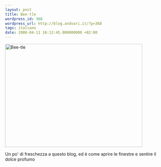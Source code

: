 ```yaml
---
layout: post
title: Bee-tle
wordpress_id: 368
wordpress_url: http://blog.andvari.it/?p=368
tags: italiano
date: 2008-04-11 16:13:45.000000000 +02:00
---
```

<a title="Bee-tle by Heliøs, on Flickr" href="http://www.flickr.com/photos/helios89/2404858935/"><img class="centered" src="http://farm3.static.flickr.com/2024/2404858935_be89808752.jpg" alt="Bee-tle" width="447" height="335" /></a>

Un po' di freschezza a questo blog, ed è come aprire le finestre e sentire il dolce profumo
